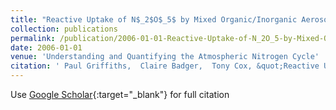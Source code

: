 ```yaml
---
title: "Reactive Uptake of N$_2$O$_5$ by Mixed Organic/Inorganic Aerosols"
collection: publications
permalink: /publication/2006-01-01-Reactive-Uptake-of-N_2O_5-by-Mixed-OrganicInorganic-Aerosols
date: 2006-01-01
venue: 'Understanding and Quantifying the Atmospheric Nitrogen Cycle'
citation: ' Paul Griffiths,  Claire Badger,  Tony Cox, &quot;Reactive Uptake of N$_2$O$_5$ by Mixed Organic/Inorganic Aerosols.&quot; Understanding and Quantifying the Atmospheric Nitrogen Cycle, 2006.'
---
```

Use [Google Scholar](https://scholar.google.com/scholar?q=Reactive+Uptake+of+N$_2$O$_5$+by+Mixed+Organic/Inorganic+Aerosols){:target="_blank"} for full citation
